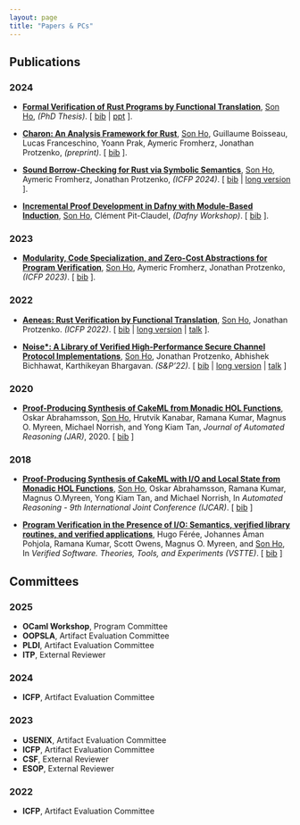```yaml
---
layout: page
title: "Papers & PCs"
---
```


## Publications

### 2024
* <a name="ho2024thesis"></a>
  [**Formal Verification of Rust Programs by Functional Translation**](papers/thesis-manuscript.pdf),
  <ins>Son Ho</ins>, *(PhD Thesis)*.
  \[ [bib](papers_bib.html#ho2024thesis) | [ppt](papers/2024-12-09-defense.pptx) \].

* <a name="ho2024charon"></a>
  [**Charon: An Analysis Framework for Rust**](https://arxiv.org/abs/2410.18042),
  <ins>Son Ho</ins>, Guillaume Boisseau, Lucas Franceschino, Yoann Prak, Aymeric Fromherz, Jonathan Protzenko, *(preprint)*.
  \[ [bib](papers_bib.html#ho2024charon) \].

* <a name="ho2024rust"></a>
  [**Sound Borrow-Checking for Rust via Symbolic Semantics**](https://dl.acm.org/doi/abs/10.1145/3674640),
  <ins>Son Ho</ins>, Aymeric Fromherz, Jonathan Protzenko, *(ICFP 2024)*.
  \[ [bib](papers_bib.html#ho2024rust) | [long version](https://arxiv.org/abs/2404.02680) \].


* [**Incremental Proof Development in Dafny with Module-Based Induction**](https://arxiv.org/abs/2401.16233),
  <ins>Son Ho</ins>, Clément Pit-Claudel, *(Dafny Workshop)*.
  \[ [bib](papers_bib.html#ho2024dafny) \].

### 2023

* [**Modularity, Code Specialization, and Zero-Cost Abstractions for Program
  Verification**](https://dl.acm.org/doi/10.1145/3607844),
  <ins>Son Ho</ins>, Aymeric Fromherz, Jonathan Protzenko, *(ICFP 2023)*.
  \[ [bib](papers_bib.html#ho2023modularity) \].

### 2022

* <a name="ho2022aeneas"></a>
  [**Aeneas: Rust Verification by Functional Translation**](https://dl.acm.org/doi/10.1145/3547647),
  <ins>Son Ho</ins>, Jonathan Protzenko. *(ICFP 2022)*.
  \[ [bib](papers_bib.html#ho2022aeneas) | [long version](https://arxiv.org/abs/2206.07185) | [talk](https://www.youtube.com/watch?v=2sILtqcZqqg) \].

* [**Noise\*: A Library of Verified High-Performance Secure Channel Protocol Implementations**](https://eprint.iacr.org/2022/607.pdf),
  <ins>Son Ho</ins>, Jonathan Protzenko, Abhishek Bichhawat, Karthikeyan
  Bhargavan. *(S&P’22)*.
  \[ [bib](papers_bib.html#ho2022noise) | [long version](https://eprint.iacr.org/2022/607.pdf) | [talk](https://www.youtube.com/watch?v=01Fz58A89Xs) \]

### 2020

* [**Proof-Producing Synthesis of CakeML from Monadic HOL Functions**](https://rdcu.be/b4FrU),
  Oskar Abrahamsson, <ins>Son Ho</ins>, Hrutvik Kanabar, Ramana Kumar, Magnus O. Myreen, Michael Norrish, and Yong Kiam Tan,
  *Journal of Automated Reasoning (JAR)*, 2020.
  \[ [bib](papers_bib.html#abrahamsson2020cakeml) \]

### 2018

* [**Proof-Producing Synthesis of CakeML with I/O and Local State from Monadic HOL Functions**](https://cakeml.org/ijcar18.pdf),
  <ins>Son Ho</ins>, Oskar Abrahamsson, Ramana Kumar, Magnus O.Myreen, Yong Kiam Tan, and Michael Norrish,
  In *Automated Reasoning - 9th International Joint Conference (IJCAR)*.
  \[ [bib](papers_bib.html#ho2018cakeml) \]


* [**Program Verification in the Presence of I/O: Semantics, verified library routines, and verified applications**](https://cakeml.org/vstte18.pdf),
  Hugo Férée, Johannes Åman Pohjola, Ramana Kumar, Scott Owens, Magnus O. Myreen, and <ins>Son Ho</ins>,
  In *Verified Software. Theories, Tools, and Experiments (VSTTE)*.
  \[ [bib](papers_bib.html#feree2018io) \]

<!-- ## Talks -->

<!-- ### 2023 -->

<!-- * **Aeneas: Rust Verification by Functional Translation**, -->
<!--   I gave variations of this talk at various institutions and workshops, including -->
<!--   different Inria institutes, MSR, the NUS, or the Rust Formal Methods Interest Group. -->
<!--   [PDF](papers/2023-02-08-Aeneas-ProLang.pdf) -->

<!-- ### 2022 -->

<!-- * **Noise\*: A Library of Verified High-Performance Secure Channel Protocol Implementations**, -->
<!--   S&P'22. [teaser](https://www.youtube.com/watch?v=sjksMiK3If8). [PPTX](papers/2022-05-23-noise-star-sp.pptx) -->

<!-- * **Aeneas: Rust Verification by Functional Translation**, -->
<!--   Cambium seminar at Inria Paris. [PDF](http://cambium.inria.fr/seminaires/transparents/20220516.Son.Ho.pdf). -->

<!-- ### 2021  -->
<!-- * **Noise\*: A Library of Verified High-Performance Secure Channel Protocol Implementations**, -->
<!--   I gave variations of this talk at Inria and at MSR. [PDF](http://cambium.inria.fr/seminaires/transparents/20210927.Son.Ho.pdf). -->
  

<!-- ### 2018 -->

<!-- * **Proof-Producing Synthesis of CakeML with I/O and Local State from Monadic HOL Functions**, IJCAR 2018. [PDF](https://easychair.org/smart-slide/slide/vkLp#). -->

## Committees

### 2025
- **OCaml Workshop**, Program Committee
- **OOPSLA**, Artifact Evaluation Committee
- **PLDI**, Artifact Evaluation Committee
- **ITP**, External Reviewer

### 2024
- **ICFP**, Artifact Evaluation Committee

### 2023
- **USENIX**, Artifact Evaluation Committee
- **ICFP**, Artifact Evaluation Committee
- **CSF**, External Reviewer
- **ESOP**, External Reviewer

### 2022
- **ICFP**, Artifact Evaluation Committee
